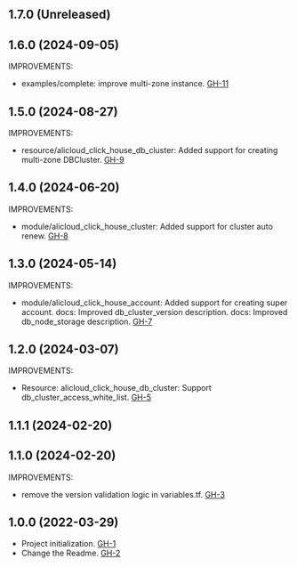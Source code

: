 ## 1.7.0 (Unreleased)
## 1.6.0 (2024-09-05)

IMPROVEMENTS:

- examples/complete: improve multi-zone instance. [GH-11](https://github.com/alibabacloud-automation/terraform-alicloud-clickhouse/pull/11)


## 1.5.0 (2024-08-27)

IMPROVEMENTS:

- resource/alicloud_click_house_db_cluster: Added support for creating multi-zone DBCluster. [GH-9](https://github.com/alibabacloud-automation/terraform-alicloud-clickhouse/pull/9)

## 1.4.0 (2024-06-20)

IMPROVEMENTS:

- module/alicloud_click_house_cluster: Added support for cluster auto renew. [GH-8](https://github.com/alibabacloud-automation/terraform-alicloud-clickhouse/pull/8)

## 1.3.0 (2024-05-14)

IMPROVEMENTS:

- module/alicloud_click_house_account: Added support for creating super account. docs: Improved db_cluster_version description. docs: Improved db_node_storage description. [GH-7](https://github.com/alibabacloud-automation/terraform-alicloud-clickhouse/pull/7)

## 1.2.0 (2024-03-07)

IMPROVEMENTS:
- Resource: alicloud_click_house_db_cluster: Support db_cluster_access_white_list. [GH-5](https://github.com/alibabacloud-automation/terraform-alicloud-clickhouse/pull/5)

## 1.1.1 (2024-02-20)

## 1.1.0 (2024-02-20)

IMPROVEMENTS:
- remove the version validation logic in variables.tf. [GH-3](https://github.com/alibabacloud-automation/terraform-alicloud-clickhouse/pull/3)


## 1.0.0 (2022-03-29)

- Project initialization. [GH-1](https://github.com/terraform-alicloud-modules/terraform-alicloud-clickhouse/pull/1)
- Change the Readme. [GH-2](https://github.com/terraform-alicloud-modules/terraform-alicloud-clickhouse/pull/2)